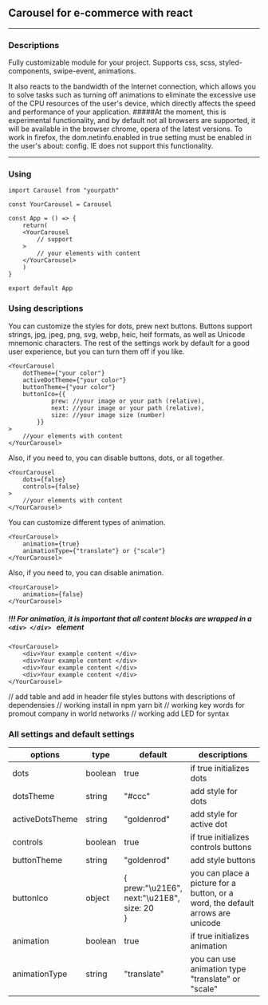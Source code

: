 ## Carousel for e-commerce with react

---

### Descriptions

Fully customizable module for your project. Supports css, scss, styled-components, swipe-event, animations.

It also reacts to the bandwidth of the Internet connection, which allows you to solve tasks such as turning off animations to eliminate the excessive use of the CPU resources of the user's device, which directly affects the speed and performance of your application.
#####At the moment, this is experimental functionality, and by default not all browsers are supported, it will be available in the browser chrome, opera of the latest versions. To work in firefox, the dom.netinfo.enabled in true setting must be enabled in the user's about: config. IE does not support this functionality.

---

### Using

```
import Carousel from "yourpath"

const YourCarousel = Carousel

const App = () => {
	return(
	<YourCarousel
		// support
	>
		// your elements with content
	</YourCarousel>
	)
}

export default App
```

### Using descriptions

You can customize the styles for dots, prew next buttons.
Buttons support strings, jpg, jpeg, png, svg, webp, heic, heif formats, as well as Unicode mnemonic characters.
The rest of the settings work by default for a good user experience, but you can turn them off if you like.

```
<YourCarousel
	dotTheme={"your color"}
	activeDotTheme={"your color"}
	buttonTheme={"your color"}
	buttonIco={{
			prew: //your image or your path (relative),
			next: //your image or your path (relative),
			size: //your image size (number)
		}}
>
	//your elements with content
</YourCarousel>
```

Also, if you need to, you can disable buttons, dots, or all together.

```
<YourCarousel
	dots={false}
	controls={false}
>
	//your elements with content
</YourCarousel>
```

You can customize different types of animation.

```
<YourCarousel>
	animation={true}
	animationType={"translate"} or {"scale"}
</YourCarousel>
```

Also, if you need to, you can disable animation.

```
<YourCarousel>
	animation={false}
</YourCarousel>
```

##### !!! For animation, it is important that all content blocks are wrapped in a `<div> </div> ` element

```
<YourCarousel>
	<div>Your example content </div>
	<div>Your example content </div>
	<div>Your example content </div>
	<div>Your example content </div>
</YourCarousel>
```

// add table and add in header file styles buttons with descriptions of dependensies
// working install in npm yarn bit
// working key words for promout company in world networks
// working add LED for syntax

### All settings and default settings

| options         | type    | default                                                | descriptions                                                                    |
| --------------- | ------- | ------------------------------------------------------ | ------------------------------------------------------------------------------- |
| dots            | boolean | true                                                   | if true initializes dots                                                        |
| dotsTheme       | string  | "#ccc"                                                 | add style for dots                                                              |
| activeDotsTheme | string  | "goldenrod"                                            | add style for active dot                                                        |
| controls        | boolean | true                                                   | if true initializes controls buttons                                            |
| buttonTheme     | string  | "goldenrod"                                            | add style buttons                                                               |
| buttonIco       | object  | {<br>prew:"\u21E6",<br>next:"\u21E8",<br>size: 20<br>} | you can place a picture for a button, or a word, the default arrows are unicode |
| animation       | boolean | true                                                   | if true initializes animation                                                   |
| animationType   | string  | "translate"                                            | you can use animation type "translate" or "scale"                               |
